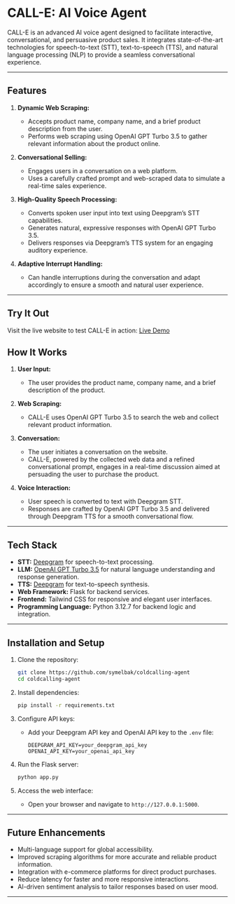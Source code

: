 # CALL-E: AI Voice Agent

CALL-E is an advanced AI voice agent designed to facilitate interactive, conversational, and persuasive product sales. It integrates state-of-the-art technologies for speech-to-text (STT), text-to-speech (TTS), and natural language processing (NLP) to provide a seamless conversational experience.

---

## Features

1. **Dynamic Web Scraping:**

   - Accepts product name, company name, and a brief product description from the user.
   - Performs web scraping using OpenAI GPT Turbo 3.5 to gather relevant information about the product online.

2. **Conversational Selling:**

   - Engages users in a conversation on a web platform.
   - Uses a carefully crafted prompt and web-scraped data to simulate a real-time sales experience.

3. **High-Quality Speech Processing:**

   - Converts spoken user input into text using Deepgram’s STT capabilities.
   - Generates natural, expressive responses with OpenAI GPT Turbo 3.5.
   - Delivers responses via Deepgram’s TTS system for an engaging auditory experience.

4. **Adaptive Interrupt Handling:**

   - Can handle interruptions during the conversation and adapt accordingly to ensure a smooth and natural user experience.

---

## Try It Out
Visit the live website to test CALL-E in action:
[Live Demo](https://wandering-nerissa-aebay-522e1a60.koyeb.app/)

## How It Works

1. **User Input:**

   - The user provides the product name, company name, and a brief description of the product.

2. **Web Scraping:**

   - CALL-E uses OpenAI GPT Turbo 3.5 to search the web and collect relevant product information.

3. **Conversation:**

   - The user initiates a conversation on the website.
   - CALL-E, powered by the collected web data and a refined conversational prompt, engages in a real-time discussion aimed at persuading the user to purchase the product.

4. **Voice Interaction:**

   - User speech is converted to text with Deepgram STT.
   - Responses are crafted by OpenAI GPT Turbo 3.5 and delivered through Deepgram TTS for a smooth conversational flow.

---

## Tech Stack

- **STT:** [Deepgram](https://deepgram.com) for speech-to-text processing.
- **LLM:** [OpenAI GPT Turbo 3.5](https://openai.com) for natural language understanding and response generation.
- **TTS:** [Deepgram](https://deepgram.com) for text-to-speech synthesis.
- **Web Framework:** Flask for backend services.
- **Frontend:** Tailwind CSS for responsive and elegant user interfaces.
- **Programming Language:** Python 3.12.7 for backend logic and integration.

---

## Installation and Setup

1. Clone the repository:

   ```bash
   git clone https://github.com/symelbak/coldcalling-agent
   cd coldcalling-agent
   ```

2. Install dependencies:

   ```bash
   pip install -r requirements.txt
   ```

3. Configure API keys:

   - Add your Deepgram API key and OpenAI API key to the `.env` file:
     ```
     DEEPGRAM_API_KEY=your_deepgram_api_key
     OPENAI_API_KEY=your_openai_api_key
     ```

4. Run the Flask server:

   ```bash
   python app.py
   ```

5. Access the web interface:

   - Open your browser and navigate to `http://127.0.0.1:5000`.

---

## Future Enhancements

- Multi-language support for global accessibility.
- Improved scraping algorithms for more accurate and reliable product information.
- Integration with e-commerce platforms for direct product purchases.
- Reduce latency for faster and more responsive interactions.
- AI-driven sentiment analysis to tailor responses based on user mood.

---
